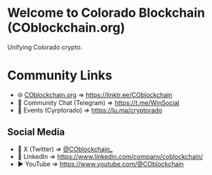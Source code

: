 # Welcome to Colorado Blockchain (COblockchain.org)

Unifying Colorado crypto.

# Community Links

* 🌐 [COblockchain.org](https://COblockchain.org) ⇒ https://linktr.ee/COblockchain
* 👥 Community Chat (Telegram) ⇒ https://t.me/WinSocial
* 📆 Events (Cyrptorado) ⇒ https://lu.ma/cryptorado

## Social Media

* 📣 X (Twitter) ⇒ [@COblockchain_](https://x.com/COblockchain_)
* 🔗 LinkedIn ⇒ https://www.linkedin.com/company/coblockchain/
* ▶️ YouTube ⇒ https://www.youtube.com/@COblockchain
